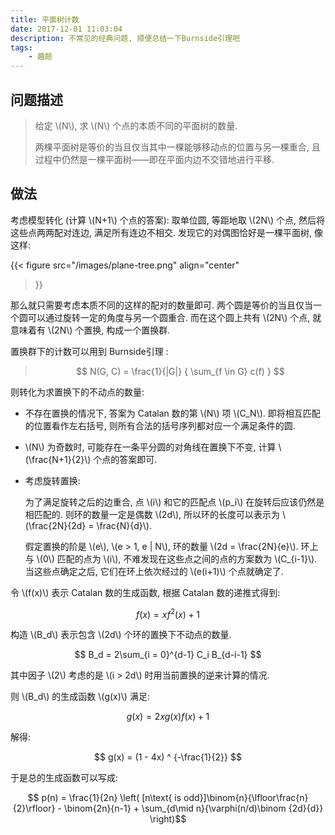 ```yaml
---
title: 平面树计数
date: 2017-12-01 11:03:04
description: 不常见的经典问题, 顺便总结一下Burnside引理吧
tags: 
    - 趣题
---
```


## 问题描述

> 给定 \\(N\\), 求 \\(N\\) 个点的本质不同的平面树的数量. 
>
> 两棵平面树是等价的当且仅当其中一棵能够移动点的位置与另一棵重合, 且过程中仍然是一棵平面树——即在平面内边不交错地进行平移.

## 做法

考虑模型转化 (计算 \\(N+1\\) 个点的答案): 
取单位圆, 等距地取 \\(2N\\) 个点, 然后将这些点两两配对连边, 满足所有连边不相交.
发现它的对偶图恰好是一棵平面树, 像这样:

{{< figure
src="/images/plane-tree.png"
align="center"
>}}

那么就只需要考虑本质不同的这样的配对的数量即可.
两个圆是等价的当且仅当一个圆可以通过旋转一定的角度与另一个圆重合.
而在这个圆上共有 \\(2N\\) 个点, 就意味着有 \\(2N\\) 个置换, 构成一个置换群.

置换群下的计数可以用到 Burnside引理 :

> $$ N(G, C) = \frac{1}{|G|} { \sum_{f \in G} c(f) } $$

则转化为求置换下的不动点的数量:

- 不存在置换的情况下, 答案为 Catalan 数的第 \\(N\\) 项 \\(C_N\\).
即将相互匹配的位置看作左右括号, 则所有合法的括号序列都对应一个满足条件的圆.
- \\(N\\) 为奇数时, 可能存在一条平分圆的对角线在置换下不变, 计算 \\(\frac{N+1}{2}\\) 个点的答案即可.
- 考虑旋转置换:

  为了满足旋转之后的边重合, 点 \\(i\\) 和它的匹配点 \\(p_i\\) 在旋转后应该仍然是相匹配的.
  则环的数量一定是偶数 \\(2d\\), 所以环的长度可以表示为 \\(\frac{2N}{2d} = \frac{N}{d}\\).

  假定置换的阶是 \\(e\\), \\(e > 1, e | N\\), 环的数量 \\(2d = \frac{2N}{e}\\).
  环上与 \\(0\\) 匹配的点为 \\(i\\), 不难发现在这些点之间的点的方案数为 \\(C_{i-1}\\).
  当这些点确定之后, 它们在环上依次经过的 \\(e(i+1)\\) 个点就确定了.

令 \\(f(x)\\) 表示 Catalan 数的生成函数, 根据 Catalan 数的递推式得到:

$$ f(x) = xf^2(x) + 1 $$

构造 \\(B_d\\) 表示包含 \\(2d\\) 个环的置换下不动点的数量.

$$ B_d = 2\sum_{i = 0}^{d-1} C_i B_{d-i-1} $$

其中因子 \\(2\\) 考虑的是 \\(i > 2d\\) 时用当前置换的逆来计算的情况.

则 \\(B_d\\) 的生成函数 \\(g(x)\\) 满足:

$$ g(x) = 2x g(x) f(x) + 1 $$

解得:

$$ g(x) = (1 - 4x) ^ {-\frac{1}{2}} $$

于是总的生成函数可以写成:

$$ p(n) = \frac{1}{2n} \left( [n\text{ is odd}]\binom{n}{\lfloor\frac{n}{2}\rfloor} - \binom{2n}{n-1} + \sum_{d\mid n}{\varphi(n/d)\binom {2d}{d}} \right)$$
